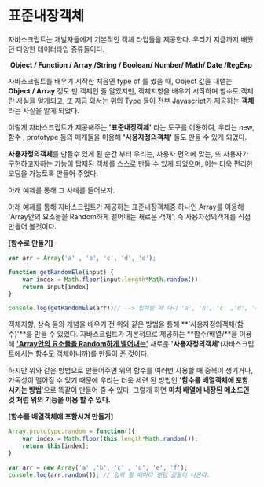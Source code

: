 # 표준내장객체

자바스크립트는 개발자들에게 기본적인 객체 타입들을 제공한다.  우리가 지금까지 배웠던 다양한 데이터타입 종류들이다.

​	**Object / Function / Array /String / Boolean/ Number/ Math/ Date /RegExp**

자바스크립트를 배우기 시작한 처음엔  type of 를 썼을 때, Object 값을 내뱉는 **Object / Array** 정도 만 객체인 줄 알았지만,  객체지향을 배우기 시작하며 함수도 객체란 사실을 알게되고, 또 지금 와서는 위의 Type 들이 전부 Javascript가 제공하는 **객체**라는 사실을 알게 되었다.

이렇게 자바스크립트가 제공해주는 **'표준내장객체'** 라는 도구를 이용하여, 우리는 new, 함수 , prototype 등의 매개들을 이용해 **'사용자정의객체'** 들도 만들 수 있게 되었다.

**사용자정의객체**를 만들수 있게 된 순간 부터 우리는, 사용자 편의에 맞는, 또 사용자가 구현하고자하는 기능이 탑재된 객체를 스스로 만들 수 있게 되었으며, 이는 더욱 편리한 코딩을 가능토록 만들어 주었다.



아래 예제를 통해 그 사례를 들어보자.

아래 예제를 통해 자바스크립트가 제공하는 표준내장객체중 하나인 Array를 이용해 'Array안의 요소들을 Random하게 뱉어내는 새로운 객체', 즉 사용자정의객체를 직접 만들어 볼것이다.

**[함수로 만들기]**

```javascript
var arr = Array('a' , 'b', 'c', 'd', 'e');

function getRandomEle(input) {
    var index = Math.floor(input.length*Math.random())
	return input[index]
}

console.log(getRandomEle(arr))// --> 입력할 때 마다 'a', 'b', 'c' ,'d', 'e' 중에서 랜덤 한 값들이 무작위로 나타난다.

```

객체지향, 상속 등의 개념을 배우기 전 위와 같은 방법을 통해 **'사용자정의객체(함수)'**를 만들 수 있었다. 자바스크립트가 기본적으로 제공하는 **함수/배열/**을 이용해  **<u>'Array안의 요소들을 Random하게 뱉어내는'</u>** 새로운 **'사용자정의객체'**(자바스크립트에서는 함수도 객체이니까)를 만들어 준 것이다.

하지만 위와 같은 방법으로 만들어주면 위의 함수를 여러번 사용할 때 중복이 생기거나, 가독성이 떨어질 수 있기 때문에 우리는 더욱 세련 된 방법인 **'함수를 배열객체에 포함 시키는 방법**'으로 똑같이 만들어 줄 수 있다. 그렇게 하면 **마치 배열에 내장된 메소드인 것 처럼 위의 기능을 이용 할 수 있다.**



**[함수를 배열객체에 포함시켜 만들기]**

```javascript
Array.prototype.random = function(){
    var index = Math.floor(this.length*Math.random());
    return this[index];
}

var arr = new Array('a' ,'b', 'c' , 'd', 'e', 'f');
console.log(arr.random()); // 입력 할 때마다 랜덤 값들이 나온다.
```

